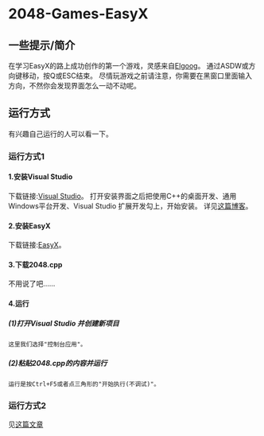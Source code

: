 # 2048-Games-EasyX
## 一些提示/简介
在学习EasyX的路上成功创作的第一个游戏，灵感来自[Elgoog](https://elgoog.im/2048)。
通过ASDW或方向键移动，按Q或ESC结束。
尽情玩游戏之前请注意，你需要在黑窗口里面输入方向，不然你会发现界面怎么一动不动呢。
## 运行方式
有兴趣自己运行的人可以看一下。
### 运行方式1
#### 1.安装Visual Studio
  下载链接:[Visual Studio](https://visualstudio.microsoft.com)。
  打开安装界面之后把使用C++的桌面开发、通用Windows平台开发、Visual Studio 扩展开发勾上，开始安装。
  详见[这篇博客](https://blog.csdn.net/m0_67393827/article/details/124777571)。
#### 2.安装EasyX
  下载链接:[EasyX](https://easyx.cn)。
#### 3.下载2048.cpp
  不用说了吧……
#### 4.运行
  ##### (1)打开Visual Studio 并创建新项目
    这里我们选择"控制台应用"。
  ##### (2)粘贴2048.cpp的内容并运行
    运行是按Ctrl+F5或者点三角形的"开始执行(不调试)"。
### 运行方式2
见[这篇文章](https://codebus.cn/yangw/easyx-in-mingw-prj)
